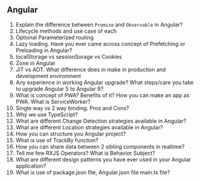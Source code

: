 ## Angular

1.	Explain the difference between `Promise` and `Observable` in Angular? 
2.	Lifecycle methods and use case of each
3.	Optional Parameterized routing
4.	Lazy loading. Have you ever came across concept of Prefetching or Preloading in Angular?
5.	localStorage vs sessionSorage vs Cookies
6.	Zone in Angular
7.	JIT vs AOT. What difference does in make in production and development environment
8.	Any experience in working Angular upgrade? What steps/care you take to upgrade Angular 5 to Angular 9?
9.	What is concept of PWA? Benefits of it? How you can make an app as PWA. What is ServiceWorker?
10.	Single way vs 2 way binding. Pros and Cons?
11.	Why we use TypeScript?
12.	What are different Change Detection strategies available in Angular?
13.	What are different Location strategies available in Angular?
14.	How you can structure you Angular project?
15.	What is use of TrackBy function?
16.	How you can share data between 2 sibling components in realtime?
17.	Tell me few RXJS Operators? What is Behavior Subject?
18.	What are different design patterns you have ever used in your Angular application?
19.	What is use of package.json file, Angular.json file main.ts file?
